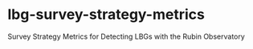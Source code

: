 # lbg-survey-strategy-metrics
Survey Strategy Metrics for Detecting LBGs with the Rubin Observatory
